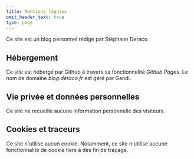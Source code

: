 ```yaml
---
title: Mentions légales
omit_header_text: true
type: page
---
```


Ce site est un blog personnel rédigé par Stéphane Deraco.

## Hébergement
Ce site est hébergé par Github à travers sa fonctionnalité *Github Pages*.
Le nom de domaine *blog.deraco.fr* est géré par Gandi.

## Vie privée et données personnelles
Ce site ne recueille aucune information personnelle des visiteurs.

## Cookies et traceurs
Ce site n'utilise aucun cookie.
Notamment, ce site n'utilise aucune fonctionnalité de cookie tiers à des fin de traçage.